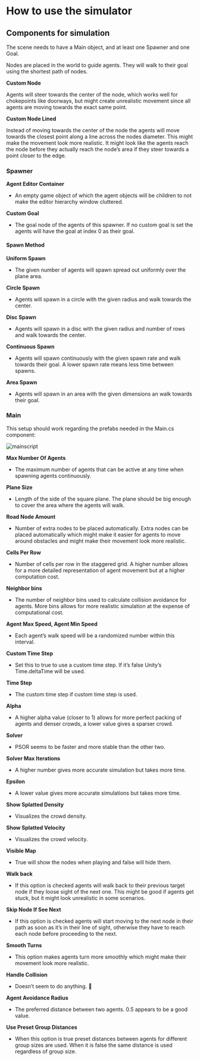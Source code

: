 # How to use the simulator

## Components for simulation

The scene needs to have a Main object, and at least one Spawner and one Goal.

Nodes are placed in the world to guide agents. They will walk to their goal using the shortest path of nodes.

**Custom Node**

Agents will steer towards the center of the node, which works well for chokepoints like doorways, but might create unrealistic movement since all agents are moving towards the exact same point.

**Custom Node Lined**

Instead of moving towards the center of the node the agents will move towards the closest point along a line across the nodes diameter. This might make the movement look more realistic. It might look like the agents reach the node before they actually reach the node’s area if they steer towards a point closer to the edge.

### Spawner

**Agent Editor Container**
- An empty game object of which the agent objects will be children to not make the editor hierarchy window cluttered.

**Custom Goal**
- The goal node of the agents of this spawner. If no custom goal is set the agents will have the goal at index 0 as their goal.

#### Spawn Method

**Uniform Spawn**
- The given number of agents will spawn spread out uniformly over the plane area.

**Circle Spawn**
- Agents will spawn in a circle with the given radius and walk towards the center.

**Disc Spawn**
- Agents will spawn in a disc with the given radius and number of rows and walk towards the center.

**Continuous Spawn**
- Agents will spawn continuously with the given spawn rate and walk towards their goal. A lower spawn rate means less time between spawns.

**Area Spawn**
- Agents will spawn in an area with the given dimensions an walk towards their goal.

### Main
This setup should work regarding the prefabs needed in the Main.cs component:

![mainscript](https://github.com/user-attachments/assets/813cd83d-ed6d-4eea-b43d-3ec1086ceaeb)

**Max Number Of Agents**
- The maximum number of agents that can be active at any time when spawning agents continuously.

**Plane Size**
- Length of the side of the square plane. The plane should be big enough to cover the area where the agents will walk.

**Road Node Amount**
- Number of extra nodes to be placed automatically. Extra nodes can be placed automatically which might make it easier for agents to move around obstacles and might make their movement look more realistic.

**Cells Per Row**
- Number of cells per row in the staggered grid. A higher number allows for a more detailed representation of agent movement but at a higher computation cost.

**Neighbor bins**
- The number of neighbor bins used to calculate collision avoidance for agents. More bins allows for more realistic simulation at the expense of computational cost.

**Agent Max Speed, Agent Min Speed**
- Each agent’s walk speed will be a randomized number within this interval.

**Custom Time Step**
- Set this to true to use a custom time step. If it’s false Unity’s Time.deltaTime will be used.

**Time Step**
- The custom time step if custom time step is used.

**Alpha**
- A higher alpha value (closer to 1) allows for more perfect packing of agents and denser crowds, a lower value gives a sparser crowd.

**Solver**
- PSOR seems to be faster and more stable than the other two.

**Solver Max Iterations**
- A higher number gives more accurate simulation but takes more time.

**Epsilon**
- A lower value gives more accurate simulations but takes more time.

**Show Splatted Density**
- Visualizes the crowd density.

**Show Splatted Velocity**
- Visualizes the crowd velocity.

**Visible Map**
- True will show the nodes when playing and false will hide them.

**Walk back**
- If this option is checked agents will walk back to their previous target node if they loose sight of the next one. This might be good if agents get stuck, but it might look unrealistic in some scenarios.

**Skip Node If See Next**
- If this option is checked agents will start moving to the next node in their path as soon as it’s in their line of sight, otherwise they have to reach each node before proceeding to the next.

**Smooth Turns**
- This option makes agents turn more smoothly which might make their movement look more realistic.

**Handle Collision**
- Doesn’t seem to do anything. 🤷

**Agent Avoidance Radius**
- The preferred distance between two agents. 0.5 appears to be a good value.

**Use Preset Group Distances**
- When this option is true preset distances between agents for different group sizes are used. When it is false the same distance is used regardless of group size.
